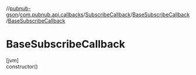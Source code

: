 //[pubnub-gson](../../../../index.md)/[com.pubnub.api.callbacks](../../index.md)/[SubscribeCallback](../index.md)/[BaseSubscribeCallback](index.md)/[BaseSubscribeCallback](-base-subscribe-callback.md)

# BaseSubscribeCallback

[jvm]\
constructor()
